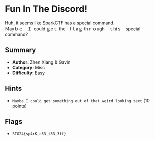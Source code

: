 # Fun In The Discord!

Huh, it seems like SparkCTF has a special command. \
Ｍayｂｅ Ｉ сould ｇeｔ the fｌaｇ thｒｏugh ｔhіｓ speϲіal ϲommand?

## Summary
- **Author:** Zhen Xiang & Gavin
- **Category:** Misc
- **Difficulty:** Easy

## Hints
- `Maybe I could get something out of that weird looking text` (10 points)

## Flags
- `SIG24{sp4rK_c33_t33_3ff}`
